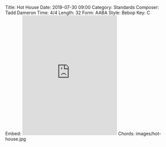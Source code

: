 Title: Hot House
Date: 2019-07-30 09:00
Category: Standards
Composer: Tadd Dameron
Time: 4/4
Length: 32
Form: AABA
Style: Bebop
Key: C
Embed: <iframe src="https://open.spotify.com/embed/playlist/566bAmlSnWrIfcDSnLLmef" width="300" height="380" frameborder="0" allowtransparency="true" allow="encrypted-media"></iframe>
Chords: images/hot-house.jpg

